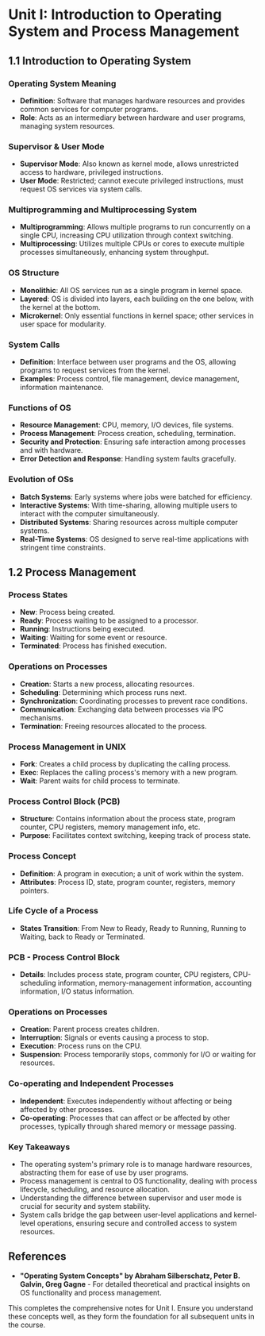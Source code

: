 # Unit I: Introduction to Operating System and Process Management

## **1.1 Introduction to Operating System**

### **Operating System Meaning**
- **Definition**: Software that manages hardware resources and provides common services for computer programs.
- **Role**: Acts as an intermediary between hardware and user programs, managing system resources.

### **Supervisor & User Mode**
- **Supervisor Mode**: Also known as kernel mode, allows unrestricted access to hardware, privileged instructions.
- **User Mode**: Restricted; cannot execute privileged instructions, must request OS services via system calls.

### **Multiprogramming and Multiprocessing System**
- **Multiprogramming**: Allows multiple programs to run concurrently on a single CPU, increasing CPU utilization through context switching.
- **Multiprocessing**: Utilizes multiple CPUs or cores to execute multiple processes simultaneously, enhancing system throughput.

### **OS Structure**
- **Monolithic**: All OS services run as a single program in kernel space.
- **Layered**: OS is divided into layers, each building on the one below, with the kernel at the bottom.
- **Microkernel**: Only essential functions in kernel space; other services in user space for modularity.

### **System Calls**
- **Definition**: Interface between user programs and the OS, allowing programs to request services from the kernel.
- **Examples**: Process control, file management, device management, information maintenance.

### **Functions of OS**
- **Resource Management**: CPU, memory, I/O devices, file systems.
- **Process Management**: Process creation, scheduling, termination.
- **Security and Protection**: Ensuring safe interaction among processes and with hardware.
- **Error Detection and Response**: Handling system faults gracefully.

### **Evolution of OSs**
- **Batch Systems**: Early systems where jobs were batched for efficiency.
- **Interactive Systems**: With time-sharing, allowing multiple users to interact with the computer simultaneously.
- **Distributed Systems**: Sharing resources across multiple computer systems.
- **Real-Time Systems**: OS designed to serve real-time applications with stringent time constraints.

## **1.2 Process Management**

### **Process States**
- **New**: Process being created.
- **Ready**: Process waiting to be assigned to a processor.
- **Running**: Instructions being executed.
- **Waiting**: Waiting for some event or resource.
- **Terminated**: Process has finished execution.

### **Operations on Processes**
- **Creation**: Starts a new process, allocating resources.
- **Scheduling**: Determining which process runs next.
- **Synchronization**: Coordinating processes to prevent race conditions.
- **Communication**: Exchanging data between processes via IPC mechanisms.
- **Termination**: Freeing resources allocated to the process.

### **Process Management in UNIX**
- **Fork**: Creates a child process by duplicating the calling process.
- **Exec**: Replaces the calling process's memory with a new program.
- **Wait**: Parent waits for child process to terminate.

### **Process Control Block (PCB)**
- **Structure**: Contains information about the process state, program counter, CPU registers, memory management info, etc.
- **Purpose**: Facilitates context switching, keeping track of process state.

### **Process Concept**
- **Definition**: A program in execution; a unit of work within the system.
- **Attributes**: Process ID, state, program counter, registers, memory pointers.

### **Life Cycle of a Process**
- **States Transition**: From New to Ready, Ready to Running, Running to Waiting, back to Ready or Terminated.

### **PCB - Process Control Block**
- **Details**: Includes process state, program counter, CPU registers, CPU-scheduling information, memory-management information, accounting information, I/O status information.

### **Operations on Processes**
- **Creation**: Parent process creates children.
- **Interruption**: Signals or events causing a process to stop.
- **Execution**: Process runs on the CPU.
- **Suspension**: Process temporarily stops, commonly for I/O or waiting for resources.

### **Co-operating and Independent Processes**
- **Independent**: Executes independently without affecting or being affected by other processes.
- **Co-operating**: Processes that can affect or be affected by other processes, typically through shared memory or message passing.

### **Key Takeaways**
- The operating system's primary role is to manage hardware resources, abstracting them for ease of use by user programs.
- Process management is central to OS functionality, dealing with process lifecycle, scheduling, and resource allocation.
- Understanding the difference between supervisor and user mode is crucial for security and system stability.
- System calls bridge the gap between user-level applications and kernel-level operations, ensuring secure and controlled access to system resources.

## **References**
- **"Operating System Concepts" by Abraham Silberschatz, Peter B. Galvin, Greg Gagne** - For detailed theoretical and practical insights on OS functionality and process management.

This completes the comprehensive notes for Unit I. Ensure you understand these concepts well, as they form the foundation for all subsequent units in the course.
